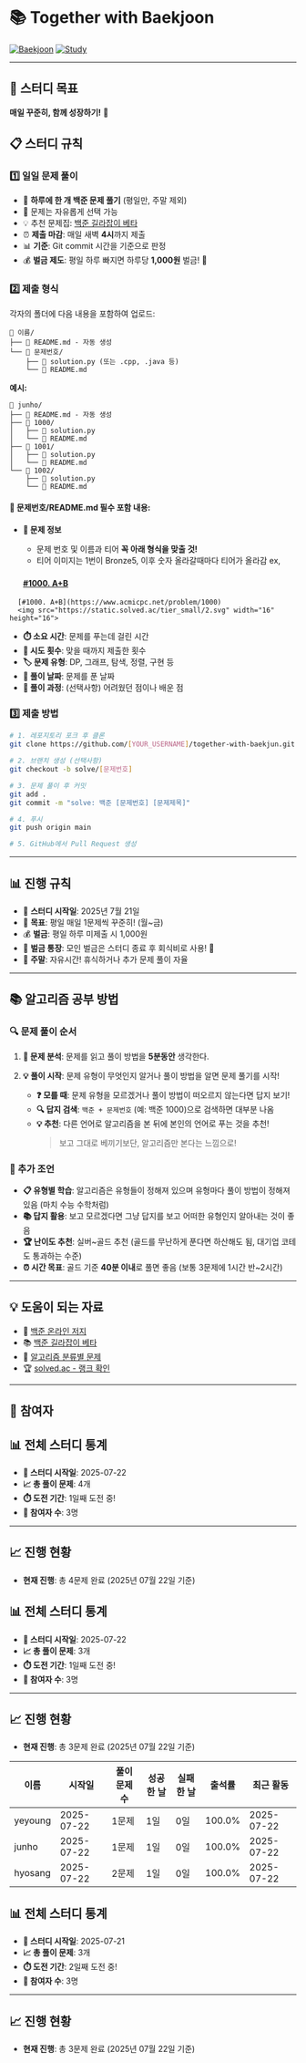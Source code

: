 # 📚 Together with Baekjoon

[![Baekjoon](https://img.shields.io/badge/Baekjoon-0076C6?style=flat-square&logo=c%2B%2B&logoColor=white)](https://www.acmicpc.net/)
[![Study](https://img.shields.io/badge/Study-Group-green?style=flat-square)](https://github.com)

---

## 🚀 스터디 목표

**매일 꾸준히, 함께 성장하기!** 💪

## 📋 스터디 규칙

### 1️⃣ 일일 문제 풀이

- 📅 **하루에 한 개 백준 문제 풀기** (평일만, 주말 제외)
- 🎲 문제는 자유롭게 선택 가능
- 💡 추천 문제집: [백준 길라잡이 베타](https://www.acmicpc.net/workbook/view/2418)
- ⏰ **제출 마감**: 매일 새벽 **4시**까지 제출
- 📊 **기준**: Git commit 시간을 기준으로 판정
- 💰 **벌금 제도**: 평일 하루 빠지면 하루당 **1,000원** 벌금! 💸

### 2️⃣ 제출 형식

각자의 폴더에 다음 내용을 포함하여 업로드:

```
📁 이름/
├── 📝 README.md - 자동 생성
└── 📁 문제번호/
    ├── 📄 solution.py (또는 .cpp, .java 등)
    └── 📝 README.md

```

**예시:**

```
📁 junho/
├── 📝 README.md - 자동 생성
├── 📁 1000/
│   ├── 📄 solution.py
│   └── 📝 README.md
├── 📁 1001/
│   ├── 📄 solution.py
│   └── 📝 README.md
└── 📁 1002/
    ├── 📄 solution.py
    └── 📝 README.md
```

#### 📝 문제번호/README.md 필수 포함 내용:

- **📍 문제 정보**

  - 문제 번호 및 이름과 티어 **꼭 아래 형식을 맞출 것!**
  - 티어 이미지는 1번이 Bronze5, 이후 숫자 올라갈때마다 티어가 올라감 ex, <img src="https://static.solved.ac/tier_small/2.svg" width="16" height="16">

  #### [#1000. A+B](https://www.acmicpc.net/problem/1000) <img src="https://static.solved.ac/tier_small/1.svg" width="16" height="16">

```
  [#1000. A+B](https://www.acmicpc.net/problem/1000)
  <img src="https://static.solved.ac/tier_small/2.svg" width="16" height="16">
```

- **⏱️ 소요 시간**: 문제를 푸는데 걸린 시간
- **🔄 시도 횟수**: 맞을 때까지 제출한 횟수
- **🏷️ 문제 유형**: DP, 그래프, 탐색, 정렬, 구현 등
- **📅 풀이 날짜**: 문제를 푼 날짜
- **💭 풀이 과정**: (선택사항) 어려웠던 점이나 배운 점

### 3️⃣ 제출 방법

```bash
# 1. 레포지토리 포크 후 클론
git clone https://github.com/[YOUR_USERNAME]/together-with-baekjun.git

# 2. 브랜치 생성 (선택사항)
git checkout -b solve/[문제번호]

# 3. 문제 풀이 후 커밋
git add .
git commit -m "solve: 백준 [문제번호] [문제제목]"

# 4. 푸시
git push origin main

# 5. GitHub에서 Pull Request 생성
```

---

## 📊 진행 규칙

- 📅 **스터디 시작일**: 2025년 7월 21일
- 🎯 **목표**: 평일 매일 1문제씩 꾸준히! (월~금)
- 💰 **벌금**: 평일 하루 미제출 시 1,000원
- 🏦 **벌금 통장**: 모인 벌금은 스터디 종료 후 회식비로 사용! 🍻
- 🎉 **주말**: 자유시간! 휴식하거나 추가 문제 풀이 자율

---

## 📚 알고리즘 공부 방법

### 🔍 문제 풀이 순서

1. **📖 문제 분석**: 문제를 읽고 풀이 방법을 **5분동안** 생각한다.

2. **💡 풀이 시작**: 문제 유형이 무엇인지 알거나 풀이 방법을 알면 문제 풀기를 시작!
   - **❓ 모를 때**: 문제 유형을 모르겠거나 풀이 방법이 떠오르지 않는다면 답지 보기!
   - **🔍 답지 검색**: `백준 + 문제번호` (예: 백준 1000)으로 검색하면 대부분 나옴
   - **💡 추천**: 다른 언어로 알고리즘을 본 뒤에 본인의 언어로 푸는 것을 추천!
     > 보고 그대로 베끼기보단, 알고리즘만 본다는 느낌으로!

### 🎯 추가 조언

- **📋 유형별 학습**: 알고리즘은 유형들이 정해져 있으며 유형마다 풀이 방법이 정해져 있음 (마치 수능 수학처럼)
- **📚 답지 활용**: 보고 모르겠다면 그냥 답지를 보고 어떠한 유형인지 알아내는 것이 좋음
- **🏆 난이도 추천**: 실버~골드 추천 (골드를 무난하게 푼다면 하산해도 됨, 대기업 코테도 통과하는 수준)
- **⏰ 시간 목표**: 골드 기준 **40분 이내**로 풀면 좋음 (보통 3문제에 1시간 반~2시간)

---

## 💡 도움이 되는 자료

- 🔗 [백준 온라인 저지](https://www.acmicpc.net/)
- 📚 [백준 길라잡이 베타](https://www.acmicpc.net/workbook/view/2418)
- 🧠 [알고리즘 분류별 문제](https://www.acmicpc.net/problemset)
- 🏆 [solved.ac - 랭크 확인](https://solved.ac/)

---

## 👥 참여자

## 📊 전체 스터디 통계

- **📅 스터디 시작일**: 2025-07-22
- **📈 총 풀이 문제**: 4개
- **⏱️ 도전 기간**: 1일째 도전 중!
- **👥 참여자 수**: 3명

---

## 📈 진행 현황

- **현재 진행**: 총 4문제 완료 (2025년 07월 22일 기준)

## 📊 전체 스터디 통계

- **📅 스터디 시작일**: 2025-07-22
- **📈 총 풀이 문제**: 3개
- **⏱️ 도전 기간**: 1일째 도전 중!
- **👥 참여자 수**: 3명

---

## 📈 진행 현황

- **현재 진행**: 총 3문제 완료 (2025년 07월 22일 기준)

| 이름 | 시작일 | 풀이 문제 수 | 성공한 날 | 실패한 날 | 출석률 | 최근 활동 |
|------|--------|-------------|----------|----------|--------|-----------|
| yeyoung | 2025-07-22 | 1문제 | 1일 | 0일 | 100.0% | 2025-07-22 |
| junho | 2025-07-22 | 1문제 | 1일 | 0일 | 100.0% | 2025-07-22 |
| hyosang | 2025-07-22 | 2문제 | 1일 | 0일 | 100.0% | 2025-07-22 |


## 📊 전체 스터디 통계

- **📅 스터디 시작일**: 2025-07-21
- **📈 총 풀이 문제**: 3개
- **⏱️ 도전 기간**: 2일째 도전 중!
- **👥 참여자 수**: 3명

---

## 📈 진행 현황

- **현재 진행**: 총 3문제 완료 (2025년 07월 22일 기준)
